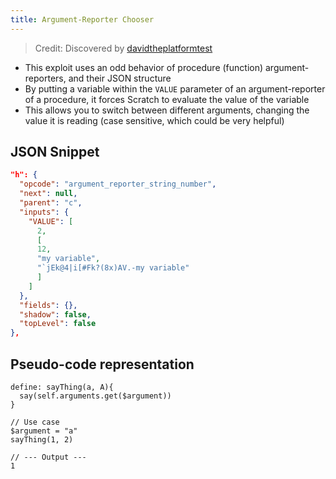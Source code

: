 ```yaml
---
title: Argument-Reporter Chooser
---
```


> Credit: Discovered by [davidtheplatformtest](https://scratch.mit.edu/projects/1116329575)

- This exploit uses an odd behavior of procedure (function) argument-reporters, and their JSON structure
- By putting a variable within the `VALUE` parameter of an argument-reporter of a procedure, it forces Scratch to evaluate the value of the variable
- This allows you to switch between different arguments, changing the value it is reading (case sensitive, which could be very helpful)

## JSON Snippet

```json
"h": {
  "opcode": "argument_reporter_string_number",
  "next": null,
  "parent": "c",
  "inputs": {
    "VALUE": [
      2,
      [
      12,
      "my variable",
      "`jEk@4|i[#Fk?(8x)AV.-my variable"
      ]
    ]
  },
  "fields": {},
  "shadow": false,
  "topLevel": false
},
```

## Pseudo-code representation

```
define: sayThing(a, A){
  say(self.arguments.get($argument))
}

// Use case
$argument = "a"
sayThing(1, 2)

// --- Output ---
1
```

